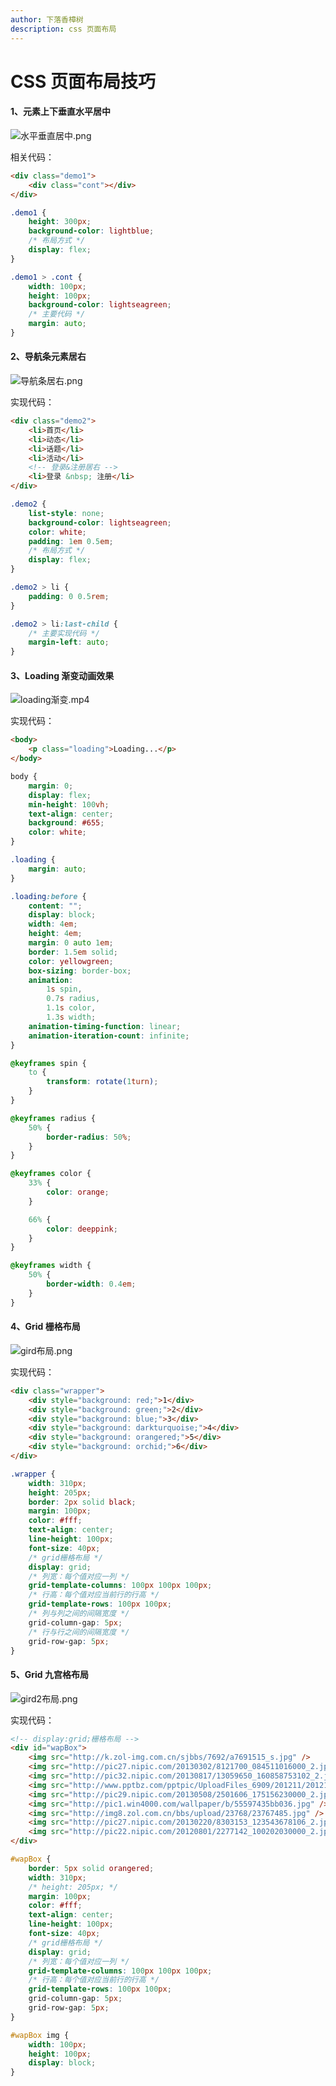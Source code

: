 ```yaml
---
author: 下落香樟树
description: css 页面布局
---
```


# CSS 页面布局技巧

#### 1、元素上下垂直水平居中

![水平垂直居中.png](./img/3-1.png)

相关代码：

```html title="html 代码示例"
<div class="demo1">
	<div class="cont"></div>
</div>
```

```css title="css 代码示例"
.demo1 {
	height: 300px;
	background-color: lightblue;
	/* 布局方式 */
	display: flex;
}

.demo1 > .cont {
	width: 100px;
	height: 100px;
	background-color: lightseagreen;
	/* 主要代码 */
	margin: auto;
}
```

#### 2、导航条元素居右

![导航条居右.png](./img/3-2.png)

实现代码：

```html title="html 代码示例"
<div class="demo2">
	<li>首页</li>
	<li>动态</li>
	<li>话题</li>
	<li>活动</li>
	<!-- 登录&注册居右 -->
	<li>登录 &nbsp; 注册</li>
</div>
```

```css title="css 代码示例"
.demo2 {
	list-style: none;
	background-color: lightseagreen;
	color: white;
	padding: 1em 0.5em;
	/* 布局方式 */
	display: flex;
}

.demo2 > li {
	padding: 0 0.5rem;
}

.demo2 > li:last-child {
	/* 主要实现代码 */
	margin-left: auto;
}
```

#### 3、Loading 渐变动画效果

![loading渐变.mp4](./img/3-3.png)

实现代码：

```html title="html 代码示例"
<body>
	<p class="loading">Loading...</p>
</body>
```

```css title="css 代码示例"
body {
	margin: 0;
	display: flex;
	min-height: 100vh;
	text-align: center;
	background: #655;
	color: white;
}

.loading {
	margin: auto;
}

.loading:before {
	content: "";
	display: block;
	width: 4em;
	height: 4em;
	margin: 0 auto 1em;
	border: 1.5em solid;
	color: yellowgreen;
	box-sizing: border-box;
	animation:
		1s spin,
		0.7s radius,
		1.1s color,
		1.3s width;
	animation-timing-function: linear;
	animation-iteration-count: infinite;
}

@keyframes spin {
	to {
		transform: rotate(1turn);
	}
}

@keyframes radius {
	50% {
		border-radius: 50%;
	}
}

@keyframes color {
	33% {
		color: orange;
	}

	66% {
		color: deeppink;
	}
}

@keyframes width {
	50% {
		border-width: 0.4em;
	}
}
```

#### 4、Grid 栅格布局

![gird布局.png](./img/3-4.png)

实现代码：

```html title="html 代码示例"
<div class="wrapper">
	<div style="background: red;">1</div>
	<div style="background: green;">2</div>
	<div style="background: blue;">3</div>
	<div style="background: darkturquoise;">4</div>
	<div style="background: orangered;">5</div>
	<div style="background: orchid;">6</div>
</div>
```

```css title="css 代码示例"
.wrapper {
	width: 310px;
	height: 205px;
	border: 2px solid black;
	margin: 100px;
	color: #fff;
	text-align: center;
	line-height: 100px;
	font-size: 40px;
	/* grid栅格布局 */
	display: grid;
	/* 列宽：每个值对应一列 */
	grid-template-columns: 100px 100px 100px;
	/* 行高：每个值对应当前行的行高 */
	grid-template-rows: 100px 100px;
	/* 列与列之间的间隔宽度 */
	grid-column-gap: 5px;
	/* 行与行之间的间隔宽度 */
	grid-row-gap: 5px;
}
```

#### 5、Grid 九宫格布局

![gird2布局.png](./img/3-5.png)

实现代码：

```html title="html 代码示例"
<!-- display:grid;栅格布局 -->
<div id="wapBox">
	<img src="http://k.zol-img.com.cn/sjbbs/7692/a7691515_s.jpg" />
	<img src="http://pic27.nipic.com/20130302/8121700_084511016000_2.jpg" />
	<img src="http://pic32.nipic.com/20130817/13059650_160858753102_2.jpg" />
	<img src="http://www.pptbz.com/pptpic/UploadFiles_6909/201211/2012111719294197.jpg" />
	<img src="http://pic29.nipic.com/20130508/2501606_175156230000_2.jpg" />
	<img src="http://pic1.win4000.com/wallpaper/b/55597435bb036.jpg" />
	<img src="http://img8.zol.com.cn/bbs/upload/23768/23767485.jpg" />
	<img src="http://pic27.nipic.com/20130220/8303153_123543678106_2.jpg" />
	<img src="http://pic22.nipic.com/20120801/2277142_100202030000_2.jpg" />
</div>
```

```css title="css 代码示例"
#wapBox {
	border: 5px solid orangered;
	width: 310px;
	/* height: 205px; */
	margin: 100px;
	color: #fff;
	text-align: center;
	line-height: 100px;
	font-size: 40px;
	/* grid栅格布局 */
	display: grid;
	/* 列宽：每个值对应一列 */
	grid-template-columns: 100px 100px 100px;
	/* 行高：每个值对应当前行的行高 */
	grid-template-rows: 100px 100px;
	grid-column-gap: 5px;
	grid-row-gap: 5px;
}

#wapBox img {
	width: 100px;
	height: 100px;
	display: block;
}
```
